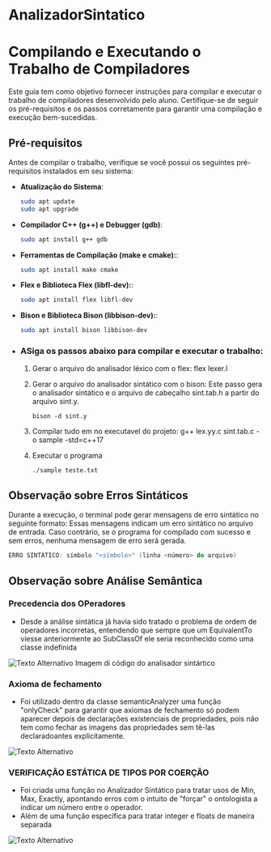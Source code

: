 # AnalizadorSintatico
# Compilando e Executando o Trabalho de Compiladores
Este guia tem como objetivo fornecer instruções para compilar e executar o trabalho de compiladores desenvolvido pelo aluno. Certifique-se de seguir os pré-requisitos e os passos corretamente para garantir uma compilação e execução bem-sucedidas.
## Pré-requisitos
Antes de compilar o trabalho, verifique se você possui os seguintes pré-requisitos instalados em seu sistema:
- **Atualização do Sistema**:
  ```bash
  sudo apt update
  sudo apt upgrade
- **Compilador C++ (g++) e Debugger (gdb)**:
  ```bash
  sudo apt install g++ gdb
- **Ferramentas de Compilação (make e cmake):**:
  ```bash
  sudo apt install make cmake
- **Flex e Biblioteca Flex (libfl-dev):**:
  ```bash
  sudo apt install flex libfl-dev
- **Bison e Biblioteca Bison (libbison-dev):**:
  ```bash
  sudo apt install bison libbison-dev
- ### ASiga os passos abaixo para compilar e executar o trabalho:
  1. Gerar o arquivo do analisador léxico com o flex:
         flex lexer.l
  2. Gerar o arquivo do analisador sintático com o bison:
  Este passo gera o analisador sintático e o arquivo de cabeçalho sint.tab.h a partir do arquivo sint.y.
  
	     bison -d sint.y 
  3. Compilar tudo em no executavel do projeto:
	     g++ lex.yy.c sint.tab.c -o sample -std=c++17
  4. Executar o programa
  
	     ./sample teste.txt
## Observação sobre Erros Sintáticos
Durante a execução, o terminal pode gerar mensagens de erro sintático no seguinte formato:
Essas mensagens indicam um erro sintático no arquivo de entrada. Caso contrário, se o programa for compilado com sucesso e sem erros, nenhuma mensagem de erro será gerada.
```cpp
ERRO SINTÁTICO: símbolo "<símbolo>" (linha <número> do arquivo)
```

## Observação sobre Análise Semântica
### Precedencia dos OPeradores
- Desde a análise sintática já havia sido tratado o problema de ordem de operadores incorretas, entendendo que sempre que um EquivalentTo viesse anteriormente ao SubClassOf ele seria reconhecido como uma classe indefinida
<img src="https://raw.githubusercontent.com/Arthur-Peixoto/Assets/main/Captura%20de%20tela%20de%202024-04-24%2000-25-37.png" alt="Texto Alternativo">
Imagem di código do analisador sintártico

### Axioma de fechamento
- Foi utilizado dentro da classe semanticAnalyzer uma função "onlyCheck" para garantir que axiomas de fechamento só podem aparecer depois de declarações existenciais de
propriedades, pois não tem como fechar as imagens das propriedades sem tê-las declaradoantes explicitamente.
<img src="https://raw.githubusercontent.com/Arthur-Peixoto/Assets/main/Captura%20de%20tela%20de%202024-04-24%2000-11-22.png" alt="Texto Alternativo">

### VERIFICAÇÃO ESTÁTICA DE TIPOS POR COERÇÃO
- Foi criada uma função no Analizador Sintático para tratar usos de Min, Max, Exactly, apontando erros com o intuito de "forçar" o ontologista a indicar um número entre o operador.
- Além de uma função específica para tratar integer e floats de maneira separada
<img src="https://raw.githubusercontent.com/Arthur-Peixoto/Assets/main/Captura%20de%20tela%20de%202024-04-24%2000-11-44.png" alt="Texto Alternativo">
